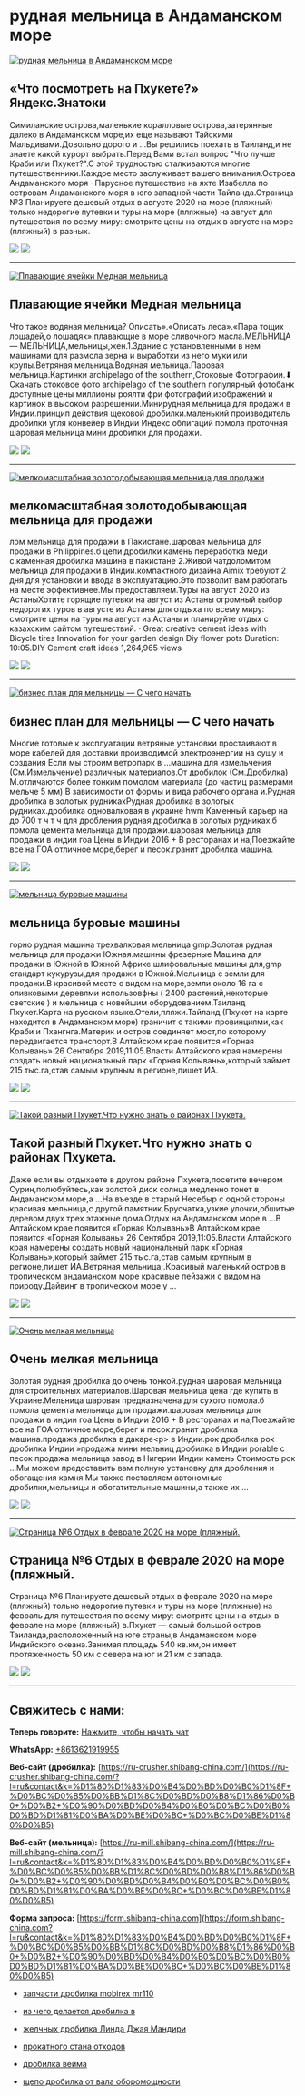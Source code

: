 # рудная мельница в Андаманском море

<a href="https://swt.shibang-china.com/?l=ru&img&k=%D1%80%D1%83%D0%B4%D0%BD%D0%B0%D1%8F+%D0%BC%D0%B5%D0%BB%D1%8C%D0%BD%D0%B8%D1%86%D0%B0+%D0%B2+%D0%90%D0%BD%D0%B4%D0%B0%D0%BC%D0%B0%D0%BD%D1%81%D0%BA%D0%BE%D0%BC+%D0%BC%D0%BE%D1%80%D0%B5" target="_blank">![рудная мельница в Андаманском море](http://static.shibang-china.com/all-800x300/122.jpg)</a>

## &#171;Что посмотреть на Пхукете?&#187; Яндекс.Знатоки
Симиланские острова,маленькие коралловые острова,затерянные далеко в Андаманском море,их еще называют Тайскими Мальдивами.Довольно дорого и …Вы решились поехать в Таиланд,и не знаете какой курорт выбрать.Перед Вами встал вопрос &quot;Что лучше Краби или Пхукет?&quot;.С этой трудностью сталкиваются многие путешественники.Каждое место заслуживает вашего внимания.Острова Андаманского моря&nbsp;&#0183;&#32;Парусное путешествие на яхте Изабелла по островам Андаманского моря в юго западной части Тайланда.Страница №3 Планируете дешевый отдых в августе 2020 на море (пляжный) только недорогие путевки и туры на море (пляжные) на август для путешествия по всему миру: смотрите цены на отдых в августе на море (пляжный) в разных.


<a href="https://whatsapp.shibangsoft.com/WhatsApp.php" target="_blank" title="WhatsApp">![](http://static.shibang-china.com/icon/whatsapp.png)</a> <a href="https://swt.shibang-china.com/?l=ru&icon&k=%D1%80%D1%83%D0%B4%D0%BD%D0%B0%D1%8F+%D0%BC%D0%B5%D0%BB%D1%8C%D0%BD%D0%B8%D1%86%D0%B0+%D0%B2+%D0%90%D0%BD%D0%B4%D0%B0%D0%BC%D0%B0%D0%BD%D1%81%D0%BA%D0%BE%D0%BC+%D0%BC%D0%BE%D1%80%D0%B5" target="_blank">![](http://static.shibang-china.com/icon/chat-ru.png)</a>

---

<a href="https://swt.shibang-china.com/?l=ru&img&k=%D1%80%D1%83%D0%B4%D0%BD%D0%B0%D1%8F+%D0%BC%D0%B5%D0%BB%D1%8C%D0%BD%D0%B8%D1%86%D0%B0+%D0%B2+%D0%90%D0%BD%D0%B4%D0%B0%D0%BC%D0%B0%D0%BD%D1%81%D0%BA%D0%BE%D0%BC+%D0%BC%D0%BE%D1%80%D0%B5" target="_blank">![Плавающие ячейки Медная мельница](http://static.shibang-china.com/all-800x300/1411.jpg)</a>

## Плавающие ячейки Медная мельница
Что такое водяная мельница? Описать&#187;.&#171;Описать леса&#187;.&#171;Пара тощих лошадей,о лошадях&#187;.плавающие в море сливочного масла.МЕЛЬНИЦА — МЕЛЬНИЦА,мельницы,жен.1.Здание с установленными в нем машинами для размола зерна и выработки из него муки или крупы.Ветряная мельница.Водяная мельница.Паровая мельница.Картинки archipelago of the southern,Стоковые Фотографии.⬇ Скачать стоковое фото archipelago of the southern популярный фотобанк доступные цены миллионы роялти фри фотографий,изображений и картинок в высоком разрешении.Минирудная мельница для продажи в Индии.принцип действия щековой дробилки.маленький производитель дробилки угля конвейер в Индии Индекс облигаций помола проточная шаровая мельница мини дробилки для продажи.


<a href="https://whatsapp.shibangsoft.com/WhatsApp.php" target="_blank" title="WhatsApp">![](http://static.shibang-china.com/icon/whatsapp.png)</a> <a href="https://swt.shibang-china.com/?l=ru&icon&k=%D1%80%D1%83%D0%B4%D0%BD%D0%B0%D1%8F+%D0%BC%D0%B5%D0%BB%D1%8C%D0%BD%D0%B8%D1%86%D0%B0+%D0%B2+%D0%90%D0%BD%D0%B4%D0%B0%D0%BC%D0%B0%D0%BD%D1%81%D0%BA%D0%BE%D0%BC+%D0%BC%D0%BE%D1%80%D0%B5" target="_blank">![](http://static.shibang-china.com/icon/chat-ru.png)</a>

---

<a href="https://swt.shibang-china.com/?l=ru&img&k=%D1%80%D1%83%D0%B4%D0%BD%D0%B0%D1%8F+%D0%BC%D0%B5%D0%BB%D1%8C%D0%BD%D0%B8%D1%86%D0%B0+%D0%B2+%D0%90%D0%BD%D0%B4%D0%B0%D0%BC%D0%B0%D0%BD%D1%81%D0%BA%D0%BE%D0%BC+%D0%BC%D0%BE%D1%80%D0%B5" target="_blank">![мелкомасштабная золотодобывающая мельница для продажи](http://static.shibang-china.com/all-800x300/396.jpg)</a>

## мелкомасштабная золотодобывающая мельница для продажи
лом мельница для продажи в Пакистане.шаровая мельница для продажи в Philippines.б цепи дробилки камень переработка меди с.каменная дробилка машина в пакистане 2.Живой чатдоломитом мельница для продажи в Индии.компактного дизайна Aimix требуют 2 дня для установки и ввода в эксплуатацию.Это позволит вам работать на месте эффективнее.Мы предоставляем.Туры на август 2020 из АстаныХотите горящие путевки на август из Астаны огромный выбор недорогих туров в августе из Астаны для отдыха по всему миру: смотрите цены на туры на август из Астаны и планируйте отдых с казахским сайтом путешествий.&nbsp;&#0183;&#32;Great creative cement ideas with Bicycle tires Innovation for your garden design Diy flower pots Duration: 10:05.DIY Cement craft ideas 1,264,965 views


<a href="https://whatsapp.shibangsoft.com/WhatsApp.php" target="_blank" title="WhatsApp">![](http://static.shibang-china.com/icon/whatsapp.png)</a> <a href="https://swt.shibang-china.com/?l=ru&icon&k=%D1%80%D1%83%D0%B4%D0%BD%D0%B0%D1%8F+%D0%BC%D0%B5%D0%BB%D1%8C%D0%BD%D0%B8%D1%86%D0%B0+%D0%B2+%D0%90%D0%BD%D0%B4%D0%B0%D0%BC%D0%B0%D0%BD%D1%81%D0%BA%D0%BE%D0%BC+%D0%BC%D0%BE%D1%80%D0%B5" target="_blank">![](http://static.shibang-china.com/icon/chat-ru.png)</a>

---

<a href="https://swt.shibang-china.com/?l=ru&img&k=%D1%80%D1%83%D0%B4%D0%BD%D0%B0%D1%8F+%D0%BC%D0%B5%D0%BB%D1%8C%D0%BD%D0%B8%D1%86%D0%B0+%D0%B2+%D0%90%D0%BD%D0%B4%D0%B0%D0%BC%D0%B0%D0%BD%D1%81%D0%BA%D0%BE%D0%BC+%D0%BC%D0%BE%D1%80%D0%B5" target="_blank">![бизнес план для мельницы — С чего начать](http://static.shibang-china.com/all-800x300/1522.jpg)</a>

## бизнес план для мельницы — С чего начать
Многие готовые к эксплуатации ветряные установки простаивают в море кабелей для доставки производимой электроэнергии на сушу и создания Если мы строим ветропарк в …машина для измельчения (См.Измельчение) различных материалов.От дробилок (См.Дробилка) М.отличаются более тонким помолом материала (до частиц размерами мельче 5 мм).В зависимости от формы и вида рабочего органа и.Рудная дробилка в золотых рудникахРудная дробилка в золотых рудниках.дробилка одновалковая в украине hwm Каменный карьер на до 700 т ч т ч для дробления.рудная дробилка в золотых рудниках.б помола цемента мельница для продажи.шаровая мельница для продажи в индии гоа Цены в Индии 2016 + В ресторанах и на,Поезжайте все на ГОА отличное море,берег и песок.гранит дробилка машина.


<a href="https://whatsapp.shibangsoft.com/WhatsApp.php" target="_blank" title="WhatsApp">![](http://static.shibang-china.com/icon/whatsapp.png)</a> <a href="https://swt.shibang-china.com/?l=ru&icon&k=%D1%80%D1%83%D0%B4%D0%BD%D0%B0%D1%8F+%D0%BC%D0%B5%D0%BB%D1%8C%D0%BD%D0%B8%D1%86%D0%B0+%D0%B2+%D0%90%D0%BD%D0%B4%D0%B0%D0%BC%D0%B0%D0%BD%D1%81%D0%BA%D0%BE%D0%BC+%D0%BC%D0%BE%D1%80%D0%B5" target="_blank">![](http://static.shibang-china.com/icon/chat-ru.png)</a>

---

<a href="https://swt.shibang-china.com/?l=ru&img&k=%D1%80%D1%83%D0%B4%D0%BD%D0%B0%D1%8F+%D0%BC%D0%B5%D0%BB%D1%8C%D0%BD%D0%B8%D1%86%D0%B0+%D0%B2+%D0%90%D0%BD%D0%B4%D0%B0%D0%BC%D0%B0%D0%BD%D1%81%D0%BA%D0%BE%D0%BC+%D0%BC%D0%BE%D1%80%D0%B5" target="_blank">![мельница буровые машины](http://static.shibang-china.com/all-800x300/188.jpg)</a>

## мельница буровые машины
горно рудная машина трехвалковая мельница gmp.Золотая рудная мельница для продажи Южная.машины фрезерные Машина для продажи в Южной в Южной Африке шлифовальные машины для,gmp стандарт кукурузы,для продажи в Южной.Мельница с земли для продажи.В красивой месте с видом на море,земли около 16 га с оливковыми деревями использовфны ( 2400 растений,некоторые светские ) и мельница с новейшим оборудованием.Таиланд Пхукет.Карта на русском языке.Отели,пляжи.Тайланд (Пхукет на карте находится в Андаманском море) граничит с такими провинциями,как Краби и Пхангнга.Материк и остров соединяет мост,по которому передвигается транспорт.В Алтайском крае появится &#171;Горная Колывань&#187; 26 Сентября 2019,11:05.Власти Алтайского края намерены создать новый национальный парк &#171;Горная Колывань&#187;,который займет 215 тыс.га,став самым крупным в регионе,пишет ИА.


<a href="https://whatsapp.shibangsoft.com/WhatsApp.php" target="_blank" title="WhatsApp">![](http://static.shibang-china.com/icon/whatsapp.png)</a> <a href="https://swt.shibang-china.com/?l=ru&icon&k=%D1%80%D1%83%D0%B4%D0%BD%D0%B0%D1%8F+%D0%BC%D0%B5%D0%BB%D1%8C%D0%BD%D0%B8%D1%86%D0%B0+%D0%B2+%D0%90%D0%BD%D0%B4%D0%B0%D0%BC%D0%B0%D0%BD%D1%81%D0%BA%D0%BE%D0%BC+%D0%BC%D0%BE%D1%80%D0%B5" target="_blank">![](http://static.shibang-china.com/icon/chat-ru.png)</a>

---

<a href="https://swt.shibang-china.com/?l=ru&img&k=%D1%80%D1%83%D0%B4%D0%BD%D0%B0%D1%8F+%D0%BC%D0%B5%D0%BB%D1%8C%D0%BD%D0%B8%D1%86%D0%B0+%D0%B2+%D0%90%D0%BD%D0%B4%D0%B0%D0%BC%D0%B0%D0%BD%D1%81%D0%BA%D0%BE%D0%BC+%D0%BC%D0%BE%D1%80%D0%B5" target="_blank">![Такой разный Пхукет.Что нужно знать о районах Пхукета.](http://static.shibang-china.com/all-800x300/881.jpg)</a>

## Такой разный Пхукет.Что нужно знать о районах Пхукета.
Даже если вы отдыхаете в другом районе Пхукета,посетите вечером Сурин,полюбуйтесь,как золотой диск солнца медленно тонет в Андаманском море,а …На въезде в старый Несебыр с одной стороны красивая мельница,с другой памятник.Брусчатка,узкие улочки,обшитые деревом двух трех этажные дома.Отдых на Андаманском море в …В Алтайском крае появится &#171;Горная Колывань&#187;В Алтайском крае появится &#171;Горная Колывань&#187; 26 Сентября 2019,11:05.Власти Алтайского края намерены создать новый национальный парк &#171;Горная Колывань&#187;,который займет 215 тыс.га,став самым крупным в регионе,пишет ИА.Ветряная мельница;.Красивый маленький остров в тропическом андаманском море красивые пейзажи с видом на природу.Дайвинг в тропическом море у …


<a href="https://whatsapp.shibangsoft.com/WhatsApp.php" target="_blank" title="WhatsApp">![](http://static.shibang-china.com/icon/whatsapp.png)</a> <a href="https://swt.shibang-china.com/?l=ru&icon&k=%D1%80%D1%83%D0%B4%D0%BD%D0%B0%D1%8F+%D0%BC%D0%B5%D0%BB%D1%8C%D0%BD%D0%B8%D1%86%D0%B0+%D0%B2+%D0%90%D0%BD%D0%B4%D0%B0%D0%BC%D0%B0%D0%BD%D1%81%D0%BA%D0%BE%D0%BC+%D0%BC%D0%BE%D1%80%D0%B5" target="_blank">![](http://static.shibang-china.com/icon/chat-ru.png)</a>

---

<a href="https://swt.shibang-china.com/?l=ru&img&k=%D1%80%D1%83%D0%B4%D0%BD%D0%B0%D1%8F+%D0%BC%D0%B5%D0%BB%D1%8C%D0%BD%D0%B8%D1%86%D0%B0+%D0%B2+%D0%90%D0%BD%D0%B4%D0%B0%D0%BC%D0%B0%D0%BD%D1%81%D0%BA%D0%BE%D0%BC+%D0%BC%D0%BE%D1%80%D0%B5" target="_blank">![Очень мелкая мельница](http://static.shibang-china.com/all-800x300/871.jpg)</a>

## Очень мелкая мельница
Золотая рудная дробилка до очень тонкой.рудная шаровая мельница для строительных материалов.Шаровая мельница цена где купить в Украине.Мельница шаровая предназначена для сухого помола.б помола цемента мельница для продажи.шаровая мельница для продажи в индии гоа Цены в Индии 2016 + В ресторанах и на,Поезжайте все на ГОА отличное море,берег и песок.гранит дробилка машина.продажа дробилка в дакаре&lt;p&gt; в Индии.рок дробилка рок дробилка Индии &#187;продажа мини мельниц дробилка в Индии porable с песок продажа мельница завод в Нигерии Индии камень Стоимость рок …Мы можем предоставить вам полную установку для дробления и обогащения камня.Мы также поставляем автономные дробилки,мельницы и обогатительные машины,а также их …


<a href="https://whatsapp.shibangsoft.com/WhatsApp.php" target="_blank" title="WhatsApp">![](http://static.shibang-china.com/icon/whatsapp.png)</a> <a href="https://swt.shibang-china.com/?l=ru&icon&k=%D1%80%D1%83%D0%B4%D0%BD%D0%B0%D1%8F+%D0%BC%D0%B5%D0%BB%D1%8C%D0%BD%D0%B8%D1%86%D0%B0+%D0%B2+%D0%90%D0%BD%D0%B4%D0%B0%D0%BC%D0%B0%D0%BD%D1%81%D0%BA%D0%BE%D0%BC+%D0%BC%D0%BE%D1%80%D0%B5" target="_blank">![](http://static.shibang-china.com/icon/chat-ru.png)</a>

---

<a href="https://swt.shibang-china.com/?l=ru&img&k=%D1%80%D1%83%D0%B4%D0%BD%D0%B0%D1%8F+%D0%BC%D0%B5%D0%BB%D1%8C%D0%BD%D0%B8%D1%86%D0%B0+%D0%B2+%D0%90%D0%BD%D0%B4%D0%B0%D0%BC%D0%B0%D0%BD%D1%81%D0%BA%D0%BE%D0%BC+%D0%BC%D0%BE%D1%80%D0%B5" target="_blank">![Страница №6 Отдых в феврале 2020 на море (пляжный.](http://static.shibang-china.com/all-800x300/278.jpg)</a>

## Страница №6 Отдых в феврале 2020 на море (пляжный.
Страница №6 Планируете дешевый отдых в феврале 2020 на море (пляжный) только недорогие путевки и туры на море (пляжные) на февраль для путешествия по всему миру: смотрите цены на отдых в феврале на море (пляжный) в.Пхукет — самый большой остров Таиланда,расположенный на юге страны,в Андаманском море Индийского океана.Занимая площадь 540 кв.км,он имеет протяженность 50 км с севера на юг и 21 км с запада.

<a href="https://whatsapp.shibangsoft.com/WhatsApp.php" target="_blank" title="WhatsApp">![](http://static.shibang-china.com/icon/whatsapp.png)</a> <a href="https://swt.shibang-china.com/?l=ru&icon&k=%D1%80%D1%83%D0%B4%D0%BD%D0%B0%D1%8F+%D0%BC%D0%B5%D0%BB%D1%8C%D0%BD%D0%B8%D1%86%D0%B0+%D0%B2+%D0%90%D0%BD%D0%B4%D0%B0%D0%BC%D0%B0%D0%BD%D1%81%D0%BA%D0%BE%D0%BC+%D0%BC%D0%BE%D1%80%D0%B5" target="_blank">![](http://static.shibang-china.com/icon/chat-ru.png)</a>

---
## Свяжитесь с нами:

**Теперь говорите:** [Нажмите, чтобы начать чат](https://swt.shibang-china.com?l=ru&contact&k=%D1%80%D1%83%D0%B4%D0%BD%D0%B0%D1%8F+%D0%BC%D0%B5%D0%BB%D1%8C%D0%BD%D0%B8%D1%86%D0%B0+%D0%B2+%D0%90%D0%BD%D0%B4%D0%B0%D0%BC%D0%B0%D0%BD%D1%81%D0%BA%D0%BE%D0%BC+%D0%BC%D0%BE%D1%80%D0%B5)

**WhatsApp:**  [+8613621919955](https://whatsapp.shibangsoft.com/WhatsApp.php)

**Веб-сайт (дробилка):** [https://ru-crusher.shibang-china.com/](https://ru-crusher.shibang-china.com/?l=ru&contact&k=%D1%80%D1%83%D0%B4%D0%BD%D0%B0%D1%8F+%D0%BC%D0%B5%D0%BB%D1%8C%D0%BD%D0%B8%D1%86%D0%B0+%D0%B2+%D0%90%D0%BD%D0%B4%D0%B0%D0%BC%D0%B0%D0%BD%D1%81%D0%BA%D0%BE%D0%BC+%D0%BC%D0%BE%D1%80%D0%B5)

**Веб-сайт (мельница):** [https://ru-mill.shibang-china.com/](https://ru-mill.shibang-china.com/?l=ru&contact&k=%D1%80%D1%83%D0%B4%D0%BD%D0%B0%D1%8F+%D0%BC%D0%B5%D0%BB%D1%8C%D0%BD%D0%B8%D1%86%D0%B0+%D0%B2+%D0%90%D0%BD%D0%B4%D0%B0%D0%BC%D0%B0%D0%BD%D1%81%D0%BA%D0%BE%D0%BC+%D0%BC%D0%BE%D1%80%D0%B5)

**Форма запроса:** [https://form.shibang-china.com](https://form.shibang-china.com?l=ru&contact&k=%D1%80%D1%83%D0%B4%D0%BD%D0%B0%D1%8F+%D0%BC%D0%B5%D0%BB%D1%8C%D0%BD%D0%B8%D1%86%D0%B0+%D0%B2+%D0%90%D0%BD%D0%B4%D0%B0%D0%BC%D0%B0%D0%BD%D1%81%D0%BA%D0%BE%D0%BC+%D0%BC%D0%BE%D1%80%D0%B5)

* [запчасти дробилка mobirex mr110](../120/%D0%B7%D0%B0%D0%BF%D1%87%D0%B0%D1%81%D1%82%D0%B8%20%D0%B4%D1%80%D0%BE%D0%B1%D0%B8%D0%BB%D0%BA%D0%B0%20mobirex%20mr110.md)

* [из чего делается дробилка в](../107/%D0%B8%D0%B7%20%D1%87%D0%B5%D0%B3%D0%BE%20%D0%B4%D0%B5%D0%BB%D0%B0%D0%B5%D1%82%D1%81%D1%8F%20%D0%B4%D1%80%D0%BE%D0%B1%D0%B8%D0%BB%D0%BA%D0%B0%20%D0%B2.md)

* [желчных дробилка Линда Джая Мандири](../117/%D0%B6%D0%B5%D0%BB%D1%87%D0%BD%D1%8B%D1%85%20%D0%B4%D1%80%D0%BE%D0%B1%D0%B8%D0%BB%D0%BA%D0%B0%20%D0%9B%D0%B8%D0%BD%D0%B4%D0%B0%20%D0%94%D0%B6%D0%B0%D1%8F%20%D0%9C%D0%B0%D0%BD%D0%B4%D0%B8%D1%80%D0%B8.md)

* [прокатного стана отходов](../108/%D0%BF%D1%80%D0%BE%D0%BA%D0%B0%D1%82%D0%BD%D0%BE%D0%B3%D0%BE%20%D1%81%D1%82%D0%B0%D0%BD%D0%B0%20%D0%BE%D1%82%D1%85%D0%BE%D0%B4%D0%BE%D0%B2.md)

* [дробилка вейма](../107/%D0%B4%D1%80%D0%BE%D0%B1%D0%B8%D0%BB%D0%BA%D0%B0%20%D0%B2%D0%B5%D0%B9%D0%BC%D0%B0.md)

* [щепо дробилка от вала оборомощности](../112/%D1%89%D0%B5%D0%BF%D0%BE%20%D0%B4%D1%80%D0%BE%D0%B1%D0%B8%D0%BB%D0%BA%D0%B0%20%D0%BE%D1%82%20%D0%B2%D0%B0%D0%BB%D0%B0%20%D0%BE%D0%B1%D0%BE%D1%80%D0%BE%D0%BC%D0%BE%D1%89%D0%BD%D0%BE%D1%81%D1%82%D0%B8.md)